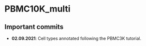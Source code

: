 # PBMC10K_multi
## Important commits
- **02.09.2021**: Cell types annotated following the PBMC3K tutorial.
